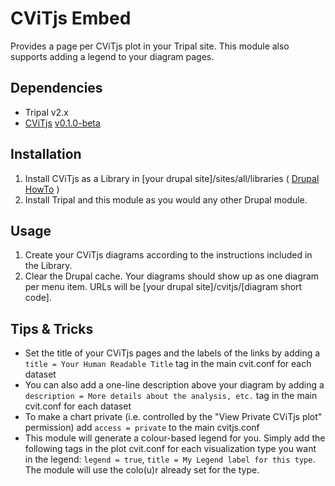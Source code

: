 # CViTjs Embed

Provides a page per CViTjs plot in your Tripal site. This module also supports adding a legend to your diagram pages.

## Dependencies
- Tripal v2.x
- [CViTjs](https://github.com/LegumeFederation/cvitjs) [v0.1.0-beta](https://github.com/LegumeFederation/cvitjs/releases/tag/v0.1.0-beta)

## Installation
1. Install CViTjs as a Library in [your drupal site]/sites/all/libraries ( [Drupal HowTo](https://www.drupal.org/docs/7/modules/libraries-api/installing-an-external-library-that-is-required-by-a-contributed-module) )
2. Install Tripal and this module as you would any other Drupal module.

## Usage
1. Create your CViTjs diagrams according to the instructions included in the Library.
2. Clear the Drupal cache. Your diagrams should show up as one diagram per menu item. URLs will be [your drupal site]/cvitjs/[diagram short code].

## Tips & Tricks
- Set the title of your CViTjs pages and the labels of the links by adding a `title = Your Human Readable Title` tag in the main cvit.conf for each dataset
- You can also add a one-line description above your diagram by adding a `description = More details about the analysis, etc.` tag in the main cvit.conf for each dataset
- To make a chart private (i.e. controlled by the "View Private CViTjs plot" permission) add `access = private` to the main cvitjs.conf
- This module will generate a colour-based legend for you. Simply add the following tags in the plot cvit.conf for each visualization type you want in the legend: `legend = true`, `title = My Legend label for this type`. The module will use the colo(u)r already set for the type.
